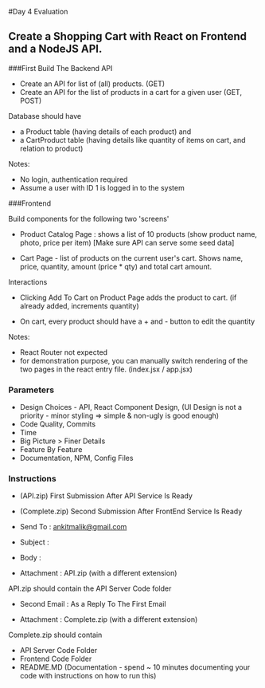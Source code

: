 #Day 4 Evaluation
## Create a Shopping Cart with React on Frontend and a NodeJS API.



###First Build The Backend API 
- Create an API for list of (all) products. (GET)
- Create an API for the list of products in a cart for a given user (GET, POST)

Database should have 

- a Product table (having details of each product) and 
- a CartProduct table (having details like quantity of items on cart, and relation to product)

Notes: 

- No login, authentication required
- Assume a user with ID 1 is logged in to the system



###Frontend

Build components for the following two 'screens' 

- Product Catalog Page : shows a list of 10 products (show product name, photo, price per item) [Make sure API can serve some seed data]

- Cart Page - list of products on the current user's cart. Shows name, price, quantity, amount (price * qty) and total cart amount.

Interactions 

-  Clicking Add To Cart on Product Page adds the product to cart. 
(if already added, increments quantity)

- On cart, every product should have a + and - button to edit the quantity

Notes: 

- React Router not expected
- for demonstration purpose, you can manually switch rendering of the two pages in the react entry file.  (index.jsx / app.jsx) 


### Parameters
- Design Choices - API, React Component Design, 
(UI Design is not a priority - minor styling => simple & non-ugly is good enough) 
- Code Quality, Commits
-  Time  
-  Big Picture > Finer Details 
- Feature By Feature 
- Documentation, NPM, Config Files


### Instructions
-  (API.zip) First Submission After API Service Is Ready
- (Complete.zip) Second Submission After FrontEnd Service Is Ready


- Send To : ankitmalik@gmail.com
- Subject : <Your Name> <Nagarro>
- Body : 

- Attachment : API.zip (with a different extension)


 API.zip should contain the API Server Code folder

- Second Email : As a Reply To The First Email

- Attachment : Complete.zip (with a different extension)

Complete.zip should contain 

-  API Server Code Folder 
-  Frontend Code Folder
- README.MD (Documentation - spend ~ 10 minutes documenting your code with instructions on how to run this) 